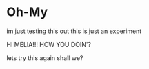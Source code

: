 Oh-My
=====

im just testing this out
this is just an experiment

HI MELIA!!! HOW YOU DOIN'?

lets try this again shall we?
